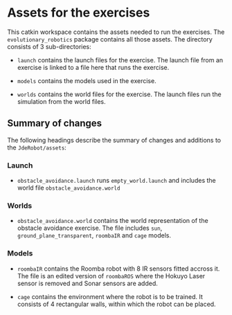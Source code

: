 # Assets for the exercises
This catkin workspace contains the assets needed to run the exercises. The `evolutionary_robotics` package contains all those assets. The directory consists of 3 sub-directories:

- `launch` contains the launch files for the exercise. The launch file from an exercise is linked to a file here that runs the exercise.

- `models` contains the models used in the exercise.

- `worlds` contains the world files for the exercise. The launch files run the simulation from the world files.

## Summary of changes
The following headings describe the summary of changes and additions to the `JdeRobot/assets`:

### Launch

- `obstacle_avoidance.launch` runs `empty_world.launch` and includes the world file `obstacle_avoidance.world`

### Worlds

- `obstacle_avoidance.world` contains the world representation of the obstacle avoidance exercise. The file includes `sun`, `ground_plane_transparent`, `roombaIR` and `cage` models.

### Models

- `roombaIR` contains the Roomba robot with 8 IR sensors fitted accross it. The file is an edited version of `roombaROS` where the Hokuyo Laser sensor is removed and Sonar sensors are added.

- `cage` contains the environment where the robot is to be trained. It consists of 4 rectangular walls, within which the robot can be placed.
